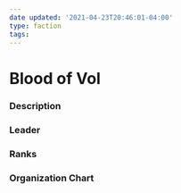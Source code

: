 ```yaml
---
date updated: '2021-04-23T20:46:01-04:00'
type: faction
tags:
---
```


# Blood of Vol

### Description


### Leader


### Ranks


### Organization Chart